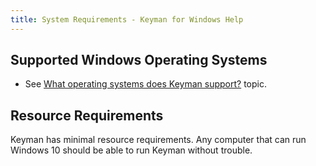 ```yaml
---
title: System Requirements - Keyman for Windows Help
---
```


## Supported Windows Operating Systems

* See [What operating systems does Keyman support?](../common/os) topic.

## Resource Requirements

Keyman has minimal resource requirements. Any computer that can run
Windows 10 should be able to run Keyman without trouble.
